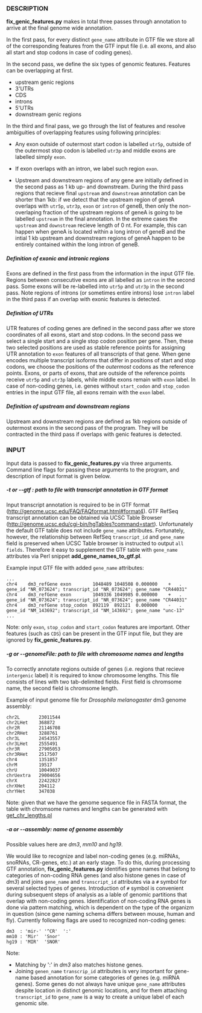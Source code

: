 
### DESCRIPTION 

**fix_genic_features.py** makes in total three passes through annotation to
arrive at the final genome wide annotation.

In the first pass, for every distinct `gene_name` attribute in GTF file we
store all of the corresponding features from the GTF input file (i.e. all
exons, and also all start and stop codons in case of coding genes).

In the second pass, we define the six types of genomic features. Features can
be overlapping at first.

 - upstream genic regions
 - 3'UTRs
 - CDS
 - introns
 - 5'UTRs
 - downstream genic regions

In the third and final pass, we go through the list of features and resolve
ambiguities of overlapping features using following principles:

- Any exon outside of outermost start codon is labelled `utr5p`, outside of the
  outermost stop codon is labelled `utr3p` and middle exons are labelled simply
  `exon`.

- If exon overlaps with an intron, we label such region `exon`.

- Upstream and downstream regions of any gene are initially defined in the
  second pass as 1 kb up- and downstream. During the third pass regions that
  recieve final `upstream` and `downstream` annotation can be shorter than 1kb:
  if we detect that the upstream region of geneA overlaps with `utr5p`,
  `utr3p`, `exon` or `intron` of geneB, then only the non-overlaping fraction
  of the upstream regions of geneA is going to be labelled `upstream` in the
  final annotation. In the extreme cases the `upstream` and `downstream`
  recieve length of 0 nt. For example, this can happen when geneA is located
  within a long intron of geneB and the intial 1 kb upstream and downstream
  regions of geneA happen to be entirely contained within the long intron of
  geneB.


##### Definition of exonic and intronic regions

Exons are defined in the first pass from the information in the input GTF file.
Regions between consecutive exons are all labelled as `intron` in the second
pass. Some exons will be re-labelled into `utr5p` and `utr3p` in the second
pass. Note regions of introns (or sometimes entire introns) lose `intron` label
in the third pass if an overlap with exonic features is detected.

##### Definition of UTRs

UTR features of coding genes are defined in the second pass after we store
coordinates of all exons, start and stop codons. In the second pass we select a
single start and a single stop codon position per gene. Then, these two
selected positions are used as stable reference points for assigning UTR
annotation to `exon` features of all transcripts of that gene.  When gene
encodes multiple transcript isoforms that differ in positions of start and stop
codons, we choose the positions of the *outermost* codons as the reference
points. Exons, or parts of exons, that are outside of the reference points
receive `utr5p` and `utr3p` labels, while middle exons remain with `exon`
label. In case of non-coding genes, i.e. genes without `start_codon` and
`stop_codon` entries in the input GTF file, all exons remain with the `exon`
label.

##### Definition of upstream and downstream regions

Upstream and downstream regions are defined as 1kb regions outside of outermost
exons in the second pass of the program. They will be contracted in the third
pass if overlaps with genic features is detected.

### INPUT 

Input data is passed to **fix_genic_features.py** via three arguments.  Command
line flags for passing these arguments to the program, and description of input
format is given below.

##### -t or --gtf : *path to file with transcript annotation in GTF format*

Input transcript annotation is required to be in GTF format
(http://genome.ucsc.edu/FAQ/FAQformat.html#format4). GTF RefSeq transcript
annotation can be obtained via UCSC Table Browser
(http://genome.ucsc.edu/cgi-bin/hgTables?command=start). Unfortunately the
default GTF table does not include `gene_name` attributes. Fortunately,
however, the relationship between RefSeq `transcript_id` and `gene_name` field
is preserved when UCSC Table browser is instructed to output `all fields`.
Therefore it easy to supplement the GTF table with `gene_name` attributes via
Perl snippet **add_gene_names_to_gtf.pl**. 

Example input GTF file with added `gene_name` attributes:

```
...
chr4    dm3_refGene exon        1048489 1048508 0.000000    +   .   gene_id "NR_073624"; transcript_id "NR_073624"; gene_name "CR44031" 
chr4    dm3_refGene exon        1049336 1049985 0.000000    +   .   gene_id "NR_073624"; transcript_id "NR_073624"; gene_name "CR44031" 
chr4    dm3_refGene stop_codon  892119  892121  0.000000    -   .   gene_id "NM_143692"; transcript_id "NM_143692"; gene_name "unc-13" 
...
```

Note: only `exon`, `stop_codon` and `start_codon` features are important. Other
features (such as `CDS`) can be present in the GTF input file, but they are
ignored by **fix_genic_features.py**.

##### -g or --genomeFile: *path to file with chromosome names and lengths*

To correctly annotate regions outside of genes (i.e. regions that recieve
`intergenic` label) it is required to know chromosome lengths. This file 
consists of lines with two tab-delimited fields. First field is chromsome
name, the second field is chromsome length. 

Example of input genome file for *Drosophila melanogaster* dm3 genome assembly:

```
chr2L       23011544
chr2LHet    368872
chr2R       21146708
chr2RHet    3288761
chr3L       24543557
chr3LHet    2555491
chr3R       27905053
chr3RHet    2517507
chr4        1351857
chrM        19517
chrU        10049037
chrUextra   29004656
chrX        22422827
chrXHet     204112
chrYHet     347038
```
Note: given that we have the genome sequence file in FASTA format, the table
with chromsome names and lengths can be generated with
[get_chr_lengths.pl](https://github.com/getopt/FASTA_TOOLS/blob/master/get_chr_lengths.pl)


##### -a or --assembly: *name of genome assembly*

Possible values here are *dm3*, *mm10* and *hg19*. 

We would like to recognize and label non-coding genes (e.g. miRNAs, snoRNAs,
CR-genes, etc.) at an early stage. To do this, during processing GTF
annotation, **fix_genic_features.py** identifies gene names that belong to
categories of non-coding RNA genes (and also histone genes in case of *dm3*)
and joins `gene_name` and `transcript_id` attributes via a `#` symbol for
several selected types of genes. Introduction of `#` symbol is convenient
during subsequent steps of analysis as a lable of genomic partitions that
overlap with non-coding genes. Identification of non-coding RNA genes is done
via pattern matching, which is dependent on the type of the organizm in
question (since gene naming schema differs between mouse, human and fly).
Currently following flags are used to recognized non-coding genes:

```
dm3  : 'mir-' '^CR'  ':' 
mm10 : 'Mir'  'Snor'
hg19 : 'MIR'  'SNOR'
```

Note:
- Matching by ':' in *dm3* also matches histone genes.
- Joining `genen_name` `transcrip_id` attributes is very important for
  gene-name based annotation for some categories of genes (e.g. miRNA genes).
  Some genes do not always have unique `gene_name` attributes despite location
  in distinct genomic locations, and for them attaching `transcript_id` to
  `gene_name` is a way to create a unique label of each genomic site.
